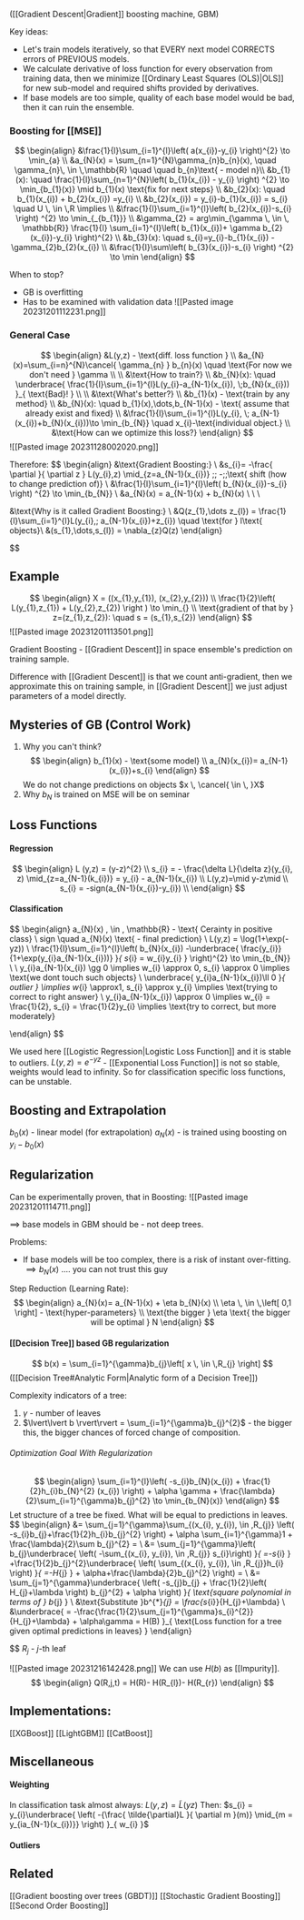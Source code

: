([[Gradient Descent|Gradient]] boosting machine, GBM)

Key ideas:
- Let's train models iteratively, so that EVERY next model CORRECTS errors of PREVIOUS models.
- We calculate derivative of loss function for every observation from training data, then we minimize [[Ordinary Least Squares (OLS)|OLS]] for new sub-model and required shifts provided by derivatives.
- If base models are too simple, quality of each base model would be bad, then it can ruin the ensemble.

### Boosting for [[MSE]]
$$
\begin{align}
&\frac{1}{l}\sum_{i=1}^{l}\left( a(x_{i})-y_{i} \right)^{2} \to \min_{a} \\
&a_{N}(x) = \sum_{n=1}^{N}\gamma_{n}b_{n}(x), \quad \gamma_{n}\, \in \,\mathbb{R} \quad \quad  b_{n}\text{ - model n}\\
&b_{1}(x): \quad  \frac{1}{l}\sum_{n=1}^{N}\left( b_{1}(x_{i}) - y_{i} \right) ^{2} \to \min_{b_{1}(x)} \mid b_{1}(x) \text{fix for next steps} \\
&b_{2}(x): \quad  b_{1}(x_{i}) + b_{2}(x_{i}) =y_{i} \\
&b_{2}(x_{i}) = y_{i}-b_{1}(x_{i}) = s_{i} \quad U \, \in \,R \implies \\
&\frac{1}{l}\sum_{i=1}^{l}\left( b_{2}(x_{i})-s_{i} \right) ^{2} \to \min_{_{b_{1}}}  \\
&\gamma_{2} = arg\min_{\gamma \, \in \, \mathbb{R}} \frac{1}{l} \sum_{i=1}^{l}\left( b_{1}(x_{i})+ \gamma b_{2}(x_{i})-y_{i} \right)^{2}   \\
&b_{3}(x): \quad s_{i}=y_{i}-b_{1}(x_{i}) - \gamma_{2}b_{2}(x_{i}) \\
&\frac{1}{l}\sum\left( b_{3}(x_{i})-s_{i} \right) ^{2} \to \min 
\end{align}
$$

When to stop?
- GB is overfitting
- Has to be examined with validation data
![[Pasted image 20231201112231.png]]


### General Case
$$
\begin{align}
&L(y,z) - \text{diff. loss function } \\
&a_{N}(x)=\sum_{i=n}^{N}\cancel{ \gamma_{n} } b_{n}(x) \quad  \text{For now we don't need } \gamma \\ \\
&\text{How to train?} \\
&b_{N}(x): \quad \underbrace{ \frac{1}{l}\sum_{i=1}^{l}L(y_{i}-a_{N-1}(x_{i}), \;b_{N}(x_{i})) }_{ \text{Bad}! } \\ \\
&\text{What's better?} \\
&b_{1}(x) - \text{train by any method} \\
&b_{N}(x): \quad b_{1}(x),\dots,b_{N-1}(x) - \text{ assume that already exist and fixed} \\
&\frac{1}{l}\sum_{i=1}^{l}L(y_{i}, \; a_{N-1}(x_{i})+b_{N}(x_{i}))\to \min_{b_{N}} \quad  x_{i}-\text{individual object.} \\
&\text{How can we optimize this loss?}
\end{align}
$$
![[Pasted image 20231128002020.png]]

Therefore:
$$
\begin{align}
&\text{Gradient Boosting:} \\
&s_{i}= -\frac{ \partial  }{ \partial z } L(y_{i},z) \mid_{z=a_{N-1}(x_{i})} \;\;  -\;\;\text{ shift (how to change prediction of)}
  \\
&\frac{1}{l}\sum_{i=1}^{l}\left( b_{N}(x_{i})-s_{i} \right) ^{2} \to \min_{b_{N}} \\
&a_{N}(x) = a_{N-1}(x) + b_{N}(x) \\ \\ \\

&\text{Why is it called Gradient Boosting:} \\
&Q(z_{1},\dots z_{l}) = \frac{1}{l}\sum_{i=1}^{l}L(y_{i},\; a_{N-1}(x_{i})+z_{i}) \quad  \text{for }  l\text{ objects}\\
&(s_{1},\dots,s_{l}) = \nabla_{z}Q(z)
\end{align}

$$

## Example
$$
\begin{align}
X = ((x_{1},y_{1}), (x_{2},y_{2})) \\
\frac{1}{2}\left( L(y_{1},z_{1}) + L(y_{2},z_{2})  \right ) \to \min_{} \\
\text{gradient of that by } z=(z_{1},z_{2}): \quad  s = (s_{1},s_{2}) 
\end{align}
$$
![[Pasted image 20231201113501.png]]

Gradient Boosting - [[Gradient Descent]] in space ensemble's prediction on training sample.

Difference with [[Gradient Descent]] is that we count anti-gradient, then we approximate this on training sample, in [[Gradient Descent]] we just adjust parameters of a model directly.

## Mysteries of GB (Control Work)
1) Why you can't think?
$$
\begin{align}
b_{1}(x) - \text{some model} \\
a_{N}(x_{i})= a_{N-1}(x_{i})+s_{i}
\end{align}
$$
We do not change predictions on objects  $x \, \cancel{ \in \, }X$
2) Why $b_{N}$ is trained on MSE
will be on seminar

## Loss Functions
#### Regression
$$
\begin{align}
L (y,z) = (y-z)^{2} \\
s_{i} = - \frac{\delta L}{\delta z}(y_{i}, z) \mid_{z=a_{N-1}(k_{i})} = y_{i} - a_{N-1}(x_{i})
 \\
L(y,z)=\mid y-z\mid \\
s_{i} = -sign(a_{N-1}(x_{i})-y_{i}) \\
\end{align}
$$

#### Classification
$$
\begin{align}
a_{N}(x) \, \in \, \mathbb{R} - \text{ Cerainty in positive class} \\
sign \quad a_{N}(x) \text{ - final prediction} \\
L(y,z) = \log(1+\exp(-yz)) \\
\frac{1}{l}\sum_{i=1}^{l}\left( b_{N}(x_{i}) -\underbrace{  \frac{y_{i}}{1+\exp(y_{i}a_{N-1}(x_{i}))} }_{ s_{i} = w_{i}y_{i} } \right)^{2} \to \min_{b_{N}} \\ \\
y_{i}a_{N-1}(x_{i}) \gg 0 \implies w_{i} \approx 0, s_{i} \approx 0 \implies \text{we dont touch such objects} \\
\underbrace{ y_{i}a_{N-1}(x_{i})\ll 0 }_{ outlier } \implies w_{i} \approx1, s_{i} \approx y_{i} \implies \text{trying to correct to right answer} \\
y_{i}a_{N-1}(x_{i}) \approx 0 \implies w_{i} = \frac{1}{2}, s_{i} = \frac{1}{2}y_{i} \implies \text{try to correct, but more moderately}

\end{align}
$$

We used here [[Logistic Regression|Logistic Loss Function]] and it is stable to outliers. 
$L(y,z)=e^{-yz}$ - [[Exponential Loss Function]] is not so stable, weights would lead to infinity. So for classification specific loss functions, can be unstable. 

## Boosting and Extrapolation
$b_{0}(x)$ - linear model (for extrapolation) 
$a_{N}(x)$ - is trained using boosting on $y_{i}-b_{0}(x)$

## Regularization
Can be experimentally proven, that in Boosting:
![[Pasted image 20231201114711.png]]

$\implies$ base models in GBM should be - not deep trees.

Problems:
- If base models will be too complex, there is a risk of instant over-fitting. 
$\implies b_{N}(x)$ .... you can not trust this guy

Step Reduction (Learning Rate):
$$
\begin{align}
a_{N}(x)= a_{N-1}(x) + \eta b_{N}(x) \\
\eta \, \in \,\left[ 0,1  \right] - \text{hyper-parameters} \\
\text{the bigger } \eta \text{ the bigger will be optimal } N 
\end{align}
$$
#### [[Decision Tree]] based GB regularization 
$$
b(x) = \sum_{i=1}^{\gamma}b_{j}\left[ x \, \in \,R_{j} \right] 
$$
([[Decision Tree#Analytic Form|Analytic form of a Decision Tree]])

Complexity indicators of a tree: 
1) $\gamma$ - number of leaves
2) $\lvert\lvert b \rvert\rvert = \sum_{i=1}^{\gamma}b_{j}^{2}$    -    the bigger this, the bigger chances of forced change of composition.
###### Optimization Goal With Regularization
$$
\begin{align}
\sum_{i=1}^{l}\left( -s_{i}b_{N}(x_{i}) + \frac{1}{2}h_{i}b_{N}^{2} (x_{i}) \right) + \alpha \gamma + \frac{\lambda}{2}\sum_{i=1}^{\gamma}b_{j}^{2} \to \min_{b_{N}(x)} 
\end{align}
$$
Let structure of a tree be fixed. What will be equal to predictions in leaves. 
$$
\begin{align}
&= \sum_{j=1}^{\gamma}\sum_{(x_{i}, y_{i})\, \in \,R_{j}} \left( -s_{i}b_{j}+\frac{1}{2}h_{i}b_{j}^{2} \right) + \alpha \sum_{i=1}^{\gamma}1 + \frac{\lambda}{2}\sum b_{j}^{2} = \\
&= \sum_{j=1}^{\gamma}\left( b_{j}\underbrace{ \left( -\sum_{(x_{i}, y_{i})\, \in \,R_{j}} s_{i}\right) }_{ =-s_{i} } +\frac{1}{2}b_{j}^{2}\underbrace{ \left( \sum_{(x_{i}, y_{i})\, \in \,R_{j}}h_{i} \right) }_{ =-H_{j} } + \alpha+\frac{\lambda}{2}b_{j}^{2}  \right)  =  \\
&= \sum_{j=1}^{\gamma}\underbrace{ \left( -s_{j}b_{j} + \frac{1}{2}\left( H_{j}+\lambda \right) b_{j}^{2} + \alpha  \right) }_{ \text{square polynomial in terms of } b_{j} } \\
&\text{Substitute }b^{*}_{j} = \frac{s_{i}}{H_{j}+\lambda} \\
&\underbrace{ = -\frac{\frac{1}{2}\sum_{j=1}^{\gamma}s_{i}^{2}}{H_{j}+\lambda} + \alpha\gamma = H(B) }_{ \text{Loss function for a tree given optimal predictions in leaves} }
\end{align}

$$
$R_{j}$ - $j$-th leaf 

![[Pasted image 20231216142428.png]]
We can use $H(b)$ as [[Impurity]]. 
$$
\begin{align}
Q(R,j,t) = H(R)- H(R_{l})- H(R_{r})
\end{align}
$$


## Implementations:
[[XGBoost]]
[[LightGBM]]
[[CatBoost]]

## Miscellaneous 
#### Weighting 
In classification task almost always:
$L(y,z) = \tilde{L}(yz)$
Then: $s_{i} = y_{i}\underbrace{ \left( -{\frac{ \tilde{\partial}L }{ \partial m }(m)} \mid_{m = y_{ia_{N-1}(x_{i})}} \right) }_{ w_{i} }$
#### Outliers

## Related
[[Gradient boosting over trees (GBDT)]]
[[Stochastic Gradient Boosting]]
[[Second Order Boosting]]